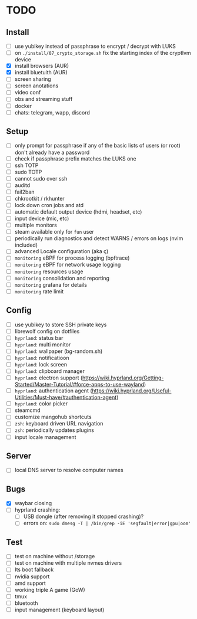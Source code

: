 # TODO

## Install

- [ ] use yubikey instead of passphrase to encrypt / decrypt with LUKS
- [ ] on `./install/07_crypto_storage.sh` fix the starting index of the cryptlvm device
- [x] install browsers (AUR)
- [x] install bluetuith (AUR)
- [ ] screen sharing
- [ ] screen anotations
- [ ] video conf
- [ ] obs and streaming stuff
- [ ] docker
- [ ] chats: telegram, wapp, discord

## Setup

- [ ] only prompt for passphrase if any of the basic lists of users (or root) don't already have a password
- [ ] check if passphrase prefix matches the LUKS one
- [ ] ssh TOTP
- [ ] sudo TOTP
- [ ] cannot sudo over ssh
- [ ] auditd
- [ ] fail2ban
- [ ] chkrootkit / rkhunter
- [ ] lock down cron jobs and atd
- [ ] automatic default output device (hdmi, headset, etc)
- [ ] input device (mic, etc)
- [ ] multiple monitors
- [ ] steam available only for `fun` user
- [ ] periodically run diagnostics and detect WARNS / errors on logs (nvim included)
- [ ] advanced Locale configuration (aka ç)
- [ ] `monitoring` eBPF for process logging (bpftrace)
- [ ] `monitoring` eBPF for network usage logging
- [ ] `monitoring` resources usage
- [ ] `monitoring` consolidation and reporting
- [ ] `monitoring` grafana for details
- [ ] `monitoring` rate limit

## Config

- [ ] use yubikey to store SSH private keys
- [ ] librewolf config on dotfiles
- [ ] `hyprland`: status bar
- [ ] `hyprland`: multi monitor
- [ ] `hyprland`: wallpaper (bg-random.sh)
- [ ] `hyprland`: notificatioon
- [ ] `hyprland`: lock screen
- [ ] `hyprland`: clipboard manager
- [ ] `hyprland`: electron support (https://wiki.hyprland.org/Getting-Started/Master-Tutorial/#force-apps-to-use-wayland)
- [ ] `hyprland`: authentication agent (https://wiki.hyprland.org/Useful-Utilities/Must-have/#authentication-agent)
- [ ] `hyprland`: color picker
- [ ] steamcmd
- [ ] customize mangohub shortcuts
- [ ] `zsh`: keyboard driven URL navigation
- [ ] `zsh`: periodically updates plugins
- [ ] input locale management

## Server

- [ ] local DNS server to resolve computer names

## Bugs

- [x] waybar closing
- [ ] hyprland crashing:
  - [ ] USB dongle (after removing it stopped crashing)?
  - [ ] errors on: `sudo dmesg -T | /bin/grep -iE 'segfault|error|gpu|oom'`

## Test

- [ ] test on machine without /storage
- [ ] test on machine with multiple nvmes drivers
- [ ] lts boot fallback
- [ ] nvidia support
- [ ] amd support
- [ ] working triple A game (GoW)
- [ ] tmux
- [ ] bluetooth
- [ ] input management (keyboard layout)
